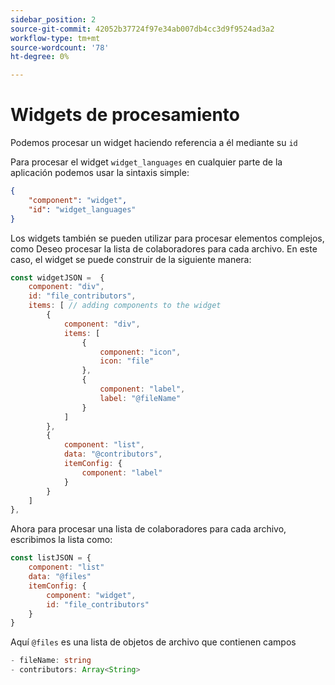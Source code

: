 ```yaml
---
sidebar_position: 2
source-git-commit: 42052b37724f97e34ab007db4cc3d9f9524ad3a2
workflow-type: tm+mt
source-wordcount: '78'
ht-degree: 0%

---
```



# Widgets de procesamiento

Podemos procesar un widget haciendo referencia a él mediante su `id`

Para procesar el widget `widget_languages` en cualquier parte de la aplicación podemos usar la sintaxis simple:

```json
{
    "component": "widget",
    "id": "widget_languages"
}
```

Los widgets también se pueden utilizar para procesar elementos complejos, como Deseo procesar la lista de colaboradores para cada archivo.
En este caso, el widget se puede construir de la siguiente manera:

```js title="fileContributorsWidget.js"
const widgetJSON =  {
    component: "div", 
    id: "file_contributors", 
    items: [ // adding components to the widget
        {
            component: "div",
            items: [
                {
                    component: "icon",
                    icon: "file"
                },
                {
                    component: "label",
                    label: "@fileName"
                }
            ]
        },
        {
            component: "list",
            data: "@contributors",
            itemConfig: {
                component: "label"
            }
        }
    ]
},
```

Ahora para procesar una lista de colaboradores para cada archivo, escribimos la lista como:

```js title="fileContributorsList.js"
const listJSON = {
    component: "list"
    data: "@files"
    itemConfig: {
        component: "widget",
        id: "file_contributors"
    }
}
```

Aquí `@files` es una lista de objetos de archivo que contienen campos

```typescript
- fileName: string
- contributors: Array<String>
```
